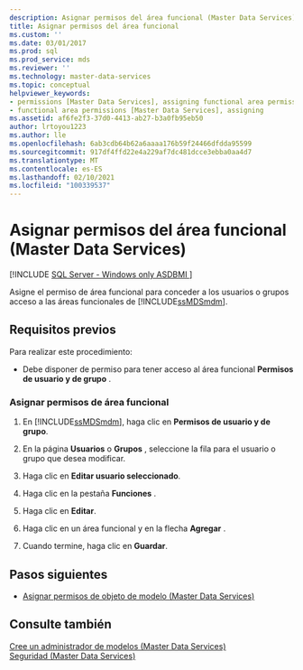 ```yaml
---
description: Asignar permisos del área funcional (Master Data Services)
title: Asignar permisos del área funcional
ms.custom: ''
ms.date: 03/01/2017
ms.prod: sql
ms.prod_service: mds
ms.reviewer: ''
ms.technology: master-data-services
ms.topic: conceptual
helpviewer_keywords:
- permissions [Master Data Services], assigning functional area permissions
- functional area permissions [Master Data Services], assigning
ms.assetid: af6fe2f3-37d0-4413-ab27-b3a0fb95eb50
author: lrtoyou1223
ms.author: lle
ms.openlocfilehash: 6ab3cdb64b62a6aaaa176b59f24466dfdda95599
ms.sourcegitcommit: 917df4ffd22e4a229af7dc481dcce3ebba0aa4d7
ms.translationtype: MT
ms.contentlocale: es-ES
ms.lasthandoff: 02/10/2021
ms.locfileid: "100339537"
---
```

# <a name="assign-functional-area-permissions-master-data-services"></a>Asignar permisos del área funcional (Master Data Services)

[!INCLUDE [SQL Server - Windows only ASDBMI  ](../includes/applies-to-version/sql-windows-only-asdbmi.md)]

  Asigne el permiso de área funcional para conceder a los usuarios o grupos acceso a las áreas funcionales de [!INCLUDE[ssMDSmdm](../includes/ssmdsmdm-md.md)].  
  
## <a name="prerequisites"></a>Requisitos previos  
 Para realizar este procedimiento:  
  
-   Debe disponer de permiso para tener acceso al área funcional **Permisos de usuario y de grupo** .  
  
### <a name="to-assign-functional-area-permissions"></a>Asignar permisos de área funcional  
  
1.  En [!INCLUDE[ssMDSmdm](../includes/ssmdsmdm-md.md)], haga clic en **Permisos de usuario y de grupo**.  
  
2.  En la página **Usuarios** o **Grupos** , seleccione la fila para el usuario o grupo que desea modificar.  
  
3.  Haga clic en **Editar usuario seleccionado**.  
  
4.  Haga clic en la pestaña **Funciones** .  
  
5.  Haga clic en **Editar**.  
  
6.  Haga clic en un área funcional y en la flecha **Agregar** .  
  
7.  Cuando termine, haga clic en **Guardar**.  
  
## <a name="next-steps"></a>Pasos siguientes  
  
-   [Asignar permisos de objeto de modelo &#40;Master Data Services&#41;](../master-data-services/assign-model-object-permissions-master-data-services.md)  
  
## <a name="see-also"></a>Consulte también  
 [Cree un administrador de modelos &#40;Master Data Services&#41;](../master-data-services/create-a-model-administrator-master-data-services.md)   
 [Seguridad &#40;Master Data Services&#41;](../master-data-services/security-master-data-services.md)  
  
  
